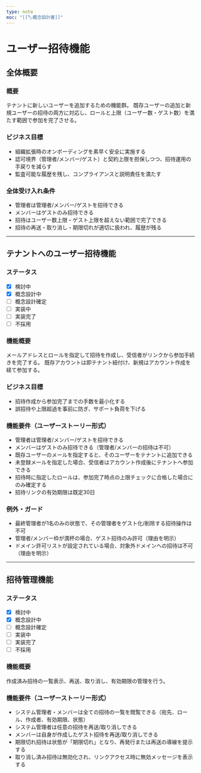 ```yaml
---
type: note
moc: "[[🏷️概念設計書]]"
---
```



# ユーザー招待機能

## 全体概要

### 概要

テナントに新しいユーザーを追加するための機能群。
既存ユーザーの追加と新規ユーザーの招待の両方に対応し、ロールと上限（ユーザー数・ゲスト数）を満たす範囲で参加を完了させる。

### ビジネス目標

* 組織拡張時のオンボーディングを素早く安全に実施する
* 認可境界（管理者/メンバー/ゲスト）と契約上限を担保しつつ、招待運用の手戻りを減らす
* 監査可能な履歴を残し、コンプライアンスと説明責任を満たす

### 全体受け入れ条件

* 管理者は管理者/メンバー/ゲストを招待できる
* メンバーはゲストのみ招待できる
* 招待はユーザー数上限・ゲスト上限を超えない範囲で完了できる
* 招待の再送・取り消し・期限切れが適切に扱われ、履歴が残る

---

## テナントへのユーザー招待機能

### ステータス

* [x] 検討中
* [x] 概念設計中
* [ ] 概念設計確定
* [ ] 実装中
* [ ] 実装完了
* [ ] 不採用

### 機能概要

メールアドレスとロールを指定して招待を作成し、受信者がリンクから参加手続きを完了する。
既存アカウントは即テナント紐付け、新規はアカウント作成を経て参加する。

### ビジネス目標

* 招待作成から参加完了までの手数を最小化する
* 誤招待や上限超過を事前に防ぎ、サポート負荷を下げる

### 機能要件（ユーザーストーリー形式）

* 管理者は管理者/メンバー/ゲストを招待できる
* メンバーはゲストのみ招待できる（管理者/メンバーの招待は不可）
* 既存ユーザーのメールを指定すると、そのユーザーをテナントに追加できる
* 未登録メールを指定した場合、受信者はアカウント作成後にテナントへ参加できる
* 招待時に指定したロールは、参加完了時点の上限チェックに合格した場合にのみ確定する
* 招待リンクの有効期限は既定30日

### 例外・ガード

* 最終管理者が1名のみの状態で、その管理者をゲスト化/削除する招待操作は不可
* 管理者/メンバー枠が満杯の場合、ゲスト招待のみ許可（理由を明示）
* ドメイン許可リストが設定されている場合、対象外ドメインへの招待は不可（理由を明示）

---

## 招待管理機能

### ステータス

* [x] 検討中
* [x] 概念設計中
* [ ] 概念設計確定
* [ ] 実装中
* [ ] 実装完了
* [ ] 不採用

### 機能概要

作成済み招待の一覧表示、再送、取り消し、有効期限の管理を行う。

### 機能要件（ユーザーストーリー形式）

* システム管理者・メンバーは全ての招待の一覧を閲覧できる（宛先、ロール、作成者、有効期限、状態）
* システム管理者は任意の招待を再送/取り消しできる
* メンバーは自身が作成したゲスト招待を再送/取り消しできる
* 期限切れ招待は状態が「期限切れ」となり、再発行または再送の導線を提示する
* 取り消し済み招待は無効化され、リンクアクセス時に無効メッセージを表示する


